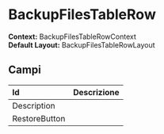 # BackupFilesTableRow

  
 **Context:** BackupFilesTableRowContext   
 **Default Layout:** BackupFilesTableRowLayout

## Campi

| Id | Descrizione |
| :--- | :--- |
| Description |  |
| RestoreButton |  |

